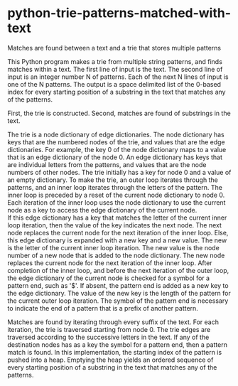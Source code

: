 # python-trie-patterns-matched-with-text
Matches are found between a text and a trie that stores multiple patterns 

This Python program makes a trie from multiple string patterns, and finds matches within a text.  The first line of input is the text. The second line of input is an integer number N of patterns.  Each of the next N lines of input is one of the N patterns.  The output is a space delimited list of the 0-based index for every starting position of a substring in the text that matches any of the patterns.

First, the trie is constructed.  Second, matches are found of substrings in the text.

The trie is a node dictionary of edge dictionaries.  The node dictionary has keys that are the numbered nodes of the trie, and values that are the edge dictionaries.  For example, the key 0 of the node dictionary maps to a value that is an edge dictionary of the node 0. An edge dictionary has keys that are individual letters from the patterns, and values that are the node numbers of other nodes.
The trie initially has a key for node 0 and a value of an empty dictionary. To make the trie, an outer loop iterates through the patterns, and an inner loop iterates through the letters of the pattern. The inner loop is preceded by a reset of the current node dictionary to node 0. Each iteration of the inner loop uses the node dictionary to use the current node as a key to access the edge dictionary of the current node.  
If this edge dictionary has a key that matches the letter of the current inner loop iteration, then the value of the key indicates the next node.  The next node replaces the current node for the next iteration of the inner loop.  Else, this edge dictionary is expanded with a new key and a new value.  The new is the letter of the current inner loop iteration. The new value is the node number of a new node that is added to the node dictionary.  The new node replaces the current node for the next iteration of the inner loop.
After completion of the inner loop, and before the next iteration of the outer loop, the edge dictionary of the current node is checked for a symbol for a pattern end, such as '$'.  If absent, the pattern end is added as a new key to the edge dictionary. The value of the new key is the length of the pattern for the current outer loop iteration. The symbol of the pattern end is necessary to indicate the end of a pattern that is a prefix of another pattern.

Matches are found by iterating through every suffix of the text.  For each iteration, the trie is traversed starting from node 0.  The trie edges are traversed according to the successive letters in the text.  If any of the destination nodes has as a key the symbol for a pattern end, then a pattern match is found. In this implementation, the starting index of the pattern is pushed into a heap.  Emptying the heap yields an ordered sequence of every starting position of a substring in the text that matches any of the patterns.
